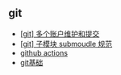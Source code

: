 
## git 

- [[git] 多个账户维护和提交](./%5Bgit%5D%20%E5%A4%9A%E4%B8%AA%E8%B4%A6%E6%88%B7%E7%BB%B4%E6%8A%A4%E5%92%8C%E6%8F%90%E4%BA%A4/index.md)
- [[git] 子模块 submoudle 规范](./%5Bgit%5D%20%E5%AD%90%E6%A8%A1%E5%9D%97%20submoudle%20%E8%A7%84%E8%8C%83/index.md)
- [github actions](./github%20actions/index.md)
- [git基础](./git%E5%9F%BA%E7%A1%80/index.md)
